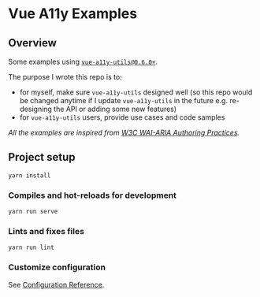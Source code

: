 # Vue A11y Examples

## Overview

Some examples using [`vue-a11y-utils@0.6.0+`](https://jinjiang.github.io/vue-a11y-utils/).

The purpose I wrote this repo is to:

* for myself, make sure `vue-a11y-utils` designed well (so this repo would be changed anytime if I update `vue-a11y-utils` in the future e.g. re-designing the API or adding some new features)
* for `vue-a11y-utils` users, provide use cases and code samples

_All the examples are inspired from [W3C WAI-ARIA Authoring Practices](https://w3c.github.io/aria-practices/)._

## Project setup

```
yarn install
```

### Compiles and hot-reloads for development

```
yarn run serve
```

### Lints and fixes files

```
yarn run lint
```

### Customize configuration

See [Configuration Reference](https://cli.vuejs.org/config/).

